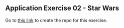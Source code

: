 ## Application Exercise 02 - Star Wars

Go to [this link](asdf) to create the repo for this exercise.
